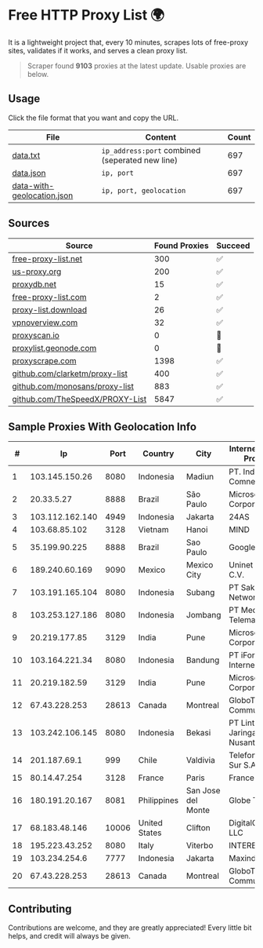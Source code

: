 
# Free HTTP Proxy List 🌍

It is a lightweight project that, every 10 minutes, scrapes lots of free-proxy sites, validates if it works, and serves a clean proxy list.


> Scraper found **9103** proxies at the latest update. Usable proxies are below.

## Usage

Click the file format that you want and copy the URL.


|File|Content|Count|
|----|-------|-----|
|[data.txt](https://raw.githubusercontent.com/themiralay/Proxy-List-World/master/data.txt)|`ip_address:port` combined (seperated new line)|697|
|[data.json](https://raw.githubusercontent.com/themiralay/Proxy-List-World/master/data.json)|`ip, port`|697|
|[data-with-geolocation.json](https://raw.githubusercontent.com/themiralay/Proxy-List-World/master/data-with-geolocation.json)|`ip, port, geolocation`|697|

## Sources

|Source|Found Proxies|Succeed|
|------|-------------|-------|
|[free-proxy-list.net](https://free-proxy-list.net)|300|✅|
|[us-proxy.org](https://www.us-proxy.org)|200|✅|
|[proxydb.net](http://proxydb.net)|15|✅|
|[free-proxy-list.com](https://free-proxy-list.com/?page=&port=&type%5B%5D=http&type%5B%5D=https&up_time=0&search=Search)|2|✅|
|[proxy-list.download](https://www.proxy-list.download/HTTP)|26|✅|
|[vpnoverview.com](https://vpnoverview.com/privacy/anonymous-browsing/free-proxy-servers)|32|✅|
|[proxyscan.io](https://www.proxyscan.io)|0|🚫|
|[proxylist.geonode.com](https://proxylist.geonode.com/api/proxy-list?limit=300&page=1&sort_by=lastChecked&sort_type=desc&protocols=http,https)|0|🚫|
|[proxyscrape.com](https://api.proxyscrape.com/v2/?request=displayproxies&protocol=http&timeout=10000&country=all&ssl=all&anonymity=all)|1398|✅|
|[github.com/clarketm/proxy-list](https://raw.githubusercontent.com/clarketm/proxy-list/master/proxy-list-raw.txt)|400|✅|
|[github.com/monosans/proxy-list](https://raw.githubusercontent.com/monosans/proxy-list/main/proxies/http.txt)|883|✅|
|[github.com/TheSpeedX/PROXY-List](https://raw.githubusercontent.com/TheSpeedX/PROXY-List/master/http.txt)|5847|✅|


## Sample Proxies With Geolocation Info

|#|Ip|Port|Country|City|Internet Service Provider|
|-|--|----|-------|----|-------------------------|
|1|103.145.150.26|8080|Indonesia|Madiun|PT. Indonesia Comnets Plus|
|2|20.33.5.27|8888|Brazil|São Paulo|Microsoft Corporation|
|3|103.112.162.140|4949|Indonesia|Jakarta|24AS|
|4|103.68.85.102|3128|Vietnam|Hanoi|MIND|
|5|35.199.90.225|8888|Brazil|Sao Paulo|Google LLC|
|6|189.240.60.169|9090|Mexico|Mexico City|Uninet S.A. de C.V.|
|7|103.191.165.104|8080|Indonesia|Subang|PT Sakti Wijaya Network|
|8|103.253.127.186|8080|Indonesia|Jombang|PT Media Akses Telematika|
|9|20.219.177.85|3129|India|Pune|Microsoft Corporation|
|10|103.164.221.34|8080|Indonesia|Bandung|PT iForte Global Internet|
|11|20.219.182.59|3129|India|Pune|Microsoft Corporation|
|12|67.43.228.253|28613|Canada|Montreal|GloboTech Communications|
|13|103.242.106.145|8080|Indonesia|Bekasi|PT Lintas Jaringan Nusantara|
|14|201.187.69.1|999|Chile|Valdivia|Telefonica del Sur S.A.|
|15|80.14.47.254|3128|France|Paris|France Telecom|
|16|180.191.20.167|8081|Philippines|San Jose del Monte|Globe Telecom|
|17|68.183.48.146|10006|United States|Clifton|DigitalOcean, LLC|
|18|195.223.43.252|8080|Italy|Viterbo|INTERBUSINESS|
|19|103.234.254.6|7777|Indonesia|Jakarta|Maxindo|
|20|67.43.228.253|28613|Canada|Montreal|GloboTech Communications|



## Contributing

Contributions are welcome, and they are greatly appreciated! Every
little bit helps, and credit will always be given.

